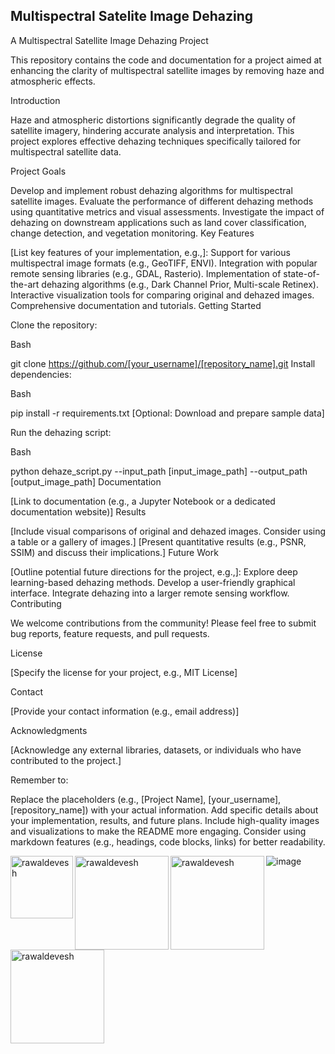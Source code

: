 <h2> Multispectral Satelite Image Dehazing</h2>


A Multispectral Satellite Image Dehazing Project

This repository contains the code and documentation for a project aimed at enhancing the clarity of multispectral satellite images by removing haze and atmospheric effects.

Introduction

Haze and atmospheric distortions significantly degrade the quality of satellite imagery, hindering accurate analysis and interpretation. This project explores effective dehazing techniques specifically tailored for multispectral satellite data.

Project Goals

Develop and implement robust dehazing algorithms for multispectral satellite images.
Evaluate the performance of different dehazing methods using quantitative metrics and visual assessments.
Investigate the impact of dehazing on downstream applications such as land cover classification, change detection, and vegetation monitoring.
Key Features

[List key features of your implementation, e.g.,]:
Support for various multispectral image formats (e.g., GeoTIFF, ENVI).
Integration with popular remote sensing libraries (e.g., GDAL, Rasterio).
Implementation of state-of-the-art dehazing algorithms (e.g., Dark Channel Prior, Multi-scale Retinex).
Interactive visualization tools for comparing original and dehazed images.
Comprehensive documentation and tutorials.
Getting Started

Clone the repository:

Bash

git clone https://github.com/[your_username]/[repository_name].git
Install dependencies:

Bash

pip install -r requirements.txt 
[Optional: Download and prepare sample data]

Run the dehazing script:

Bash

python dehaze_script.py --input_path [input_image_path] --output_path [output_image_path] 
Documentation

[Link to documentation (e.g., a Jupyter Notebook or a dedicated documentation website)]
Results

[Include visual comparisons of original and dehazed images. Consider using a table or a gallery of images.]
[Present quantitative results (e.g., PSNR, SSIM) and discuss their implications.]
Future Work

[Outline potential future directions for the project, e.g.,]:
Explore deep learning-based dehazing methods.
Develop a user-friendly graphical interface.
Integrate dehazing into a larger remote sensing workflow.
Contributing

We welcome contributions from the community! Please feel free to submit bug reports, feature requests, and pull requests.

License

[Specify the license for your project, e.g., MIT License]

Contact

[Provide your contact information (e.g., email address)]

Acknowledgments

[Acknowledge any external libraries, datasets, or individuals who have contributed to the project.]

Remember to:

Replace the placeholders (e.g., [Project Name], [your_username], [repository_name]) with your actual information.
Add specific details about your implementation, results, and future plans.
Include high-quality images and visualizations to make the README more engaging.
Consider using markdown features (e.g., headings, code blocks, links) for better readability.


<p><img align="left" src=https://github.com/rawaldevesh/Multispectral-satellite-Image-Dehazing-using-CNN/assets/69393586/92e4e133-36c0-46a0-b13c-466efad48eef eight="100" width="100" alt="rawaldevesh" /></p>

<p><img align="left" src=https://github.com/rawaldevesh/Multispectral-satellite-Image-Dehazing-using-CNN/assets/69393586/92e4e133-36c0-46a0-b13c-466efad48eef eight="100" width="150" alt="rawaldevesh" /></p>
<p><img align="left" src=https://github.com/rawaldevesh/Multispectral-satellite-Image-Dehazing-using-CNN/assets/69393586/92e4e133-36c0-46a0-b13c-466efad48eef eight="140" width="150" alt="rawaldevesh" /></p>
<p><img align="left" src=https://github.com/rawaldevesh/Multispectral-satellite-Image-Dehazing-using-CNN/assets/69393586/92e4e133-36c0-46a0-b13c-466efad48eef eight="140" width="150" alt="rawaldevesh" /></p>






![image](https://github.com/rawaldevesh/Multispectral-satellite-Image-Dehazing-using-CNN/assets/69393586/4f500e34-3344-4caf-b3e2-84322db4afaf)





